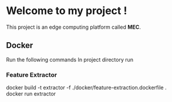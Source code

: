 # Welcome to my project !

This project is an edge computing platform called **MEC**. 

## Docker
Run the following commands
In project directory run

### Feature Extractor
docker build -t extractor -f ./docker/feature-extraction.dockerfile .<br>
docker run extractor<br>


